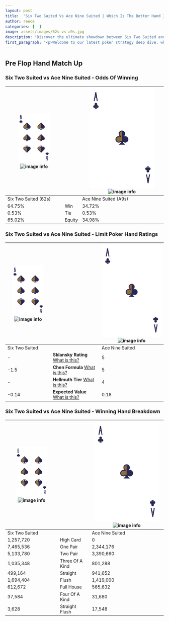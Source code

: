 ```yaml
---
layout: post
title:  "Six Two Suited Vs Ace Nine Suited | Which Is The Better Hand In Poker? A Complete Guide"
author: reece
categories: [  ]
image: assets/images/62s-vs-a9s.jpg
description: "Discover the ultimate showdown between Six Two Suited and Ace Nine Suited in poker! Uncover the odds, strategies, and scenarios where one hand triumphs over the other. Get ready to up your poker game with this thrilling analysis."
first_paragraph: "<p>Welcome to our latest poker strategy deep dive, where we're pitting two distinct hands against each other in a high-stakes showdown: Six Two Suited vs Ace Nine Suited.</p><p>In the dynamic world of poker, every decision counts, and knowing which hand holds the upper hand is key to your success at the table.</p><p>In this article, we'll dissect these two hands, explore the scenarios where one dominates the other, and equip you with the knowledge to make strategic choices that can tip the odds in your favor.</p><p>Get ready to unravel the intriguing dynamics of these poker hands and elevate your game to new heights.</p>"
---
```




[comment]: # (sp0)

## Pre Flop Hand Match Up

<div class="table hand-ratings" markdown="1"> 



### Six Two Suited vs Ace Nine Suited - Odds Of Winning


    
| ![image info](assets/images/hand1/6.png) ![image info](assets/images/hand1/2s.png) |  | ![image info](assets/images/hand2/A.png) ![image info](assets/images/hand2/9s.png) |
| -------- | -------- | -------- |
| Six Two Suited (62s) |  | Ace Nine Suited (A9s) |
| 64.75% | Win | 34.72% |
| 0.53% | Tie | 0.53% |
| 65.02% | Equity | 34.98% |




[comment]: # (sp1)



### Six Two Suited vs Ace Nine Suited - Limit Poker Hand Ratings


    
| ![image info](assets/images/hand1/6.png) ![image info](assets/images/hand1/2s.png) |  | ![image info](assets/images/hand2/A.png) ![image info](assets/images/hand2/9s.png) |
| -------- | -------- | -------- |
| Six Two Suited |  | Ace Nine Suited |
| - | **Sklansky Rating** [What is this?](/sklansky-rating-explained) | 5 |
| -1.5 | **Chen Formula** [What is this?](/chen-formula-explained) | 5 |
| - | **Hellmuth Tier** [What is this?](/Hellmuth-tier-explained) | 4 |
| -0.14 | **Expected Value** [What is this?](/expected-value-explained) | 0.18 |




[comment]: # (sp2)



### Six Two Suited vs Ace Nine Suited - Winning Hand Breakdown


    
| ![image info](assets/images/hand1/6.png) ![image info](assets/images/hand1/2s.png) |  | ![image info](assets/images/hand2/A.png) ![image info](assets/images/hand2/9s.png) |
| -------- | -------- | -------- |
| Six Two Suited |  | Ace Nine Suited |
| 1,257,720 | High Card | 0 |
| 7,465,536 | One Pair | 2,344,176 |
| 5,133,780 | Two Pair | 3,390,660 |
| 1,035,348 | Three Of A Kind | 801,288 |
| 499,164 | Straight | 941,652 |
| 1,694,404 | Flush | 1,419,000 |
| 612,672 | Full House | 565,632 |
| 37,584 | Four Of A Kind | 31,680 |
| 3,628 | Straight Flush | 17,548 |




[comment]: # (sp3)



</div>

[comment]: # (sp4)



[comment]: # (sp5)

